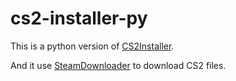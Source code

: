 # cs2-installer-py

This is a python version of [CS2Installer](https://github.com/CS2-OOF-LV/CS2Installer).

And it use [SteamDownloader](https://github.com/klukule/SteamDownloader) to download CS2 files.